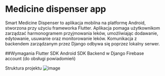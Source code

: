 # Medicine dispenser app


Smart Medicine Dispenser to aplikacja mobilna na platformę Android, stworzona przy użyciu frameworka Flutter. Aplikacja pomaga użytkownikom zarządzać harmonogramem przyjmowania leków, umożliwiając dodawanie, edytowanie, usuwanie oraz monitorowanie leków. Komunikacja z backendem zarządzanym przez Django odbywa się poprzez lokalny serwer.

##Wymagania
Flutter SDK
Android SDK
Backend w Django
Firebase account (do obsługi powiadomień)

Struktura projektu 
![image](https://github.com/mzalog/Smart_Medicine_Dispenser_mobile_app/assets/95581915/f6417185-dcb2-4b19-b6b7-d75e7117a7e4)
